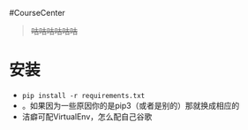 #CourseCenter

> ~~咕咕咕咕咕咕~~

安装
===
- `pip install -r requirements.txt`
- 。如果因为一些原因你的是pip3（或者是别的）那就换成相应的
- 洁癖可配VirtualEnv，怎么配自己谷歌